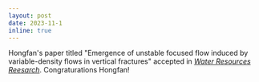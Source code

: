```yaml
---
layout: post
date: 2023-11-1 
inline: true
---
```


Hongfan's paper titled "Emergence of unstable focused flow induced by variable-density flows in vertical fractures" accepted in <a href="https://agupubs.onlinelibrary.wiley.com/doi/full/10.1029/2023WR034729" target="_blank"><em>Water Resources Reesarch</em></a>. Congraturations Hongfan!

